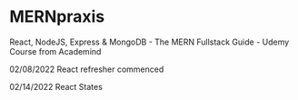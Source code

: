 # MERNpraxis
React, NodeJS, Express &amp; MongoDB - The MERN Fullstack Guide - Udemy Course from Academind

02/08/2022
React refresher commenced

02/14/2022
React States
